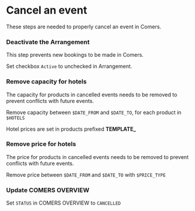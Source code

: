 # Cancel an event

These steps are needed to properly cancel an event in Comers.

### Deactivate the Arrangement

This step prevents new bookings to be made in Comers.

Set checkbox `Active` to unchecked in Arrangement.

### Remove capacity for hotels

The capacity for products in cancelled events needs to be removed to prevent conflicts with future events.

Remove capacity between `$DATE_FROM` and `$DATE_TO`, for each product in `$HOTELS`

Hotel prices are set in products prefixed **TEMPLATE_**

### Remove price for hotels

The price for products in cancelled events needs to be removed to prevent conflicts with future events.

Remove price between `$DATE_FROM` and `$DATE_TO` with `$PRICE_TYPE`

### Update COMERS OVERVIEW

Set `STATUS` in COMERS OVERVIEW to `CANCELLED`

